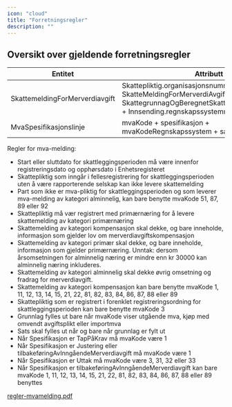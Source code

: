 ```yaml
---
icon: "cloud"
title: "Forretningsregler"
description: ""
---
```


## Oversikt over gjeldende forretningsregler

| Entitet                        | Attributt                                                                                                                                                                     |
| ------------------------------ | ----------------------------------------------------------------------------------------------------------------------------------------------------------------------------- |
| SkattemeldingForMerverdiavgift | Skattepliktig.organisasjonsnummer + SkatteMeldingForMerverdiAvgift.meldingskategori + SkattegrunnagOgBeregnetSkatt.skattleggingsperiode + Innsending.regnskapssystemreferanse |
| MvaSpesifikasjonslinje         | mvaKode + spesifikasjon + mvaKodeRegnskapssystem + sats                                                                                                                       |

Regler for mva-melding:

- Start eller sluttdato for skattleggingsperioden må være innenfor registreringsdato og
  opphørsdato i Enhetsregisteret
- Skattepliktig som inngår i fellesregistrering for skattleggingsperioden uten å være
  rapporterende selskap kan ikke levere skattemelding
- Part som ikke er mva-pliktig for skattleggingsperioden og som leverer mva-melding av
  kategori alminnelig, kan bare benytte mvaKode 51, 87, 89 eller 92
- Skattepliktig må vær registrert med primærnæring for å levere skattemelding av kategori
  primærnæring
- Skattemelding av kategori kompensasjon skal dekke, og bare inneholde, informasjon som
  gjelder lov om merverdiavgiftskompensasjon
- Skattemelding av kategori primær skal dekke, og bare inneholde, informasjon som gjelder
  primærnæring. Unntak: dersom årsomsetningen for alminnelig næring er mindre enn kr 30000
  kan alminnelig næring inkluderes.
- Skattemelding av kategori alminnelig skal dekke øvrig omsetning og fradrag for
  merverdiavgift.
- Skattemelding av kategori kompensasjon kan bare benytte mvaKode 1, 11, 12, 13, 14, 15, 21,
  22, 81, 82, 83, 84, 86, 87, 88 eller 89
- Skattepliktig som er registrert i forenklet registreringsordning for skattleggingsperioden kan
  bare benytte mvaKode 3
- Grunnlag fylles ut bare når mvaKode viser utgående mva, kjøp med omvendt avgiftsplikt eller
  importmva
- Sats skal fylles ut når og bare når grunnlag er fylt ut
- Når Spesifikasjon er TapPåKrav må mvaKode være 1
- Når Spesifikasjon er Justering eller tilbakeføringAvInngåendeMerverdiavgift må mvaKode
  være 1
- Når Spesifikasjon er Uttak må mvaKode være 3, 31, 32 eller 33
- Når Spesifikasjon er tilbakeføringAvInngåendeMerverdiavgift kan bare mvaKode 1, 11, 12, 13,
  14, 15, 21, 22, 81, 82, 83, 84, 86, 87, 88 eller 89 benyttes

[regler-mvamelding.pdf](regler-mvamelding.pdf)
